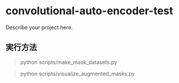 # convolutional-auto-encoder-test

Describe your project here.

## 実行方法

> python scripts/make_mask_datasets.py

> python scripts/visualize_augmented_masks.py
